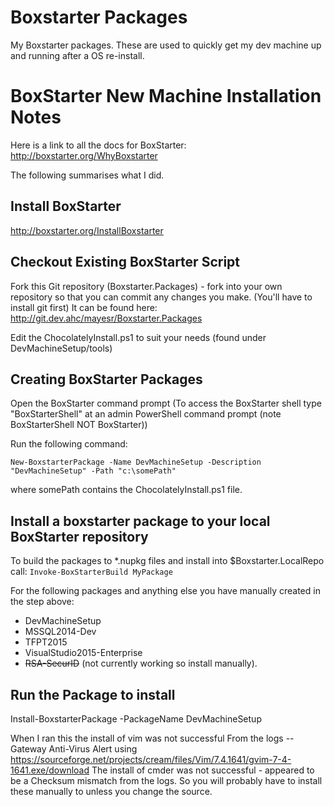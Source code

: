 Boxstarter Packages
===================

My Boxstarter packages. These are used to quickly get my dev machine up and running after a OS re-install.

BoxStarter New Machine Installation Notes
=============================================
Here is a link to all the docs for BoxStarter:  http://boxstarter.org/WhyBoxstarter

The following summarises what I did.

Install BoxStarter
-------------------
http://boxstarter.org/InstallBoxstarter

Checkout Existing BoxStarter Script
------------------------------------
Fork this Git repository (Boxstarter.Packages) - fork into your own repository so that you can commit any changes you make.
(You'll have to install git first)
It can be found here: http://git.dev.ahc/mayesr/Boxstarter.Packages

Edit the ChocolatelyInstall.ps1 to suit your needs (found under DevMachineSetup/tools)

Creating BoxStarter Packages
-------------------------------
Open the BoxStarter command prompt (To access the BoxStarter shell type "BoxStarterShell" at an admin PowerShell command prompt (note BoxStarterShell NOT BoxStarter))

Run the following command:

```New-BoxstarterPackage -Name DevMachineSetup -Description "DevMachineSetup" -Path "c:\somePath"``` 

where somePath contains the ChocolatelyInstall.ps1 file.

Install a boxstarter package to your local BoxStarter repository
-----------------------------------------------------------------

To build the packages to *.nupkg files and install into $Boxstarter.LocalRepo call:
```Invoke-BoxStarterBuild MyPackage```

For the following packages and anything else you have manually created in the step above:
* DevMachineSetup
* MSSQL2014-Dev
* TFPT2015
* VisualStudio2015-Enterprise 
* ~~RSA-SecurID~~ (not currently working so install manually).


Run the Package to install
---------------------------
Install-BoxstarterPackage -PackageName DevMachineSetup

When I ran this the install of vim was not successful  From the logs -- Gateway Anti-Virus Alert using https://sourceforge.net/projects/cream/files/Vim/7.4.1641/gvim-7-4-1641.exe/download
The install of cmder was not successful - appeared to be a Checksum mismatch from the logs.  So you will probably have to install these manually to unless you change the source.
